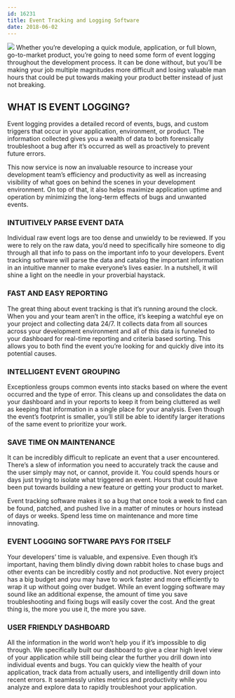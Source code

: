 ```yaml
---
id: 16231
title: Event Tracking and Logging Software
date: 2018-06-02
---
```

![](/assets/img/news/event-tracking-logging-software-1024x538.jpg)
Whether you’re developing a quick module, application, or full blown, go-to-market product, you’re going to need some form of event logging throughout the development process. It can be done without, but you’ll be making your job multiple magnitudes more difficult and losing valuable man hours that could be put towards making your product better instead of just not breaking.<!--more-->

## WHAT IS EVENT LOGGING?

Event logging provides a detailed record of events, bugs, and custom triggers that occur in your application, environment, or product. The information collected gives you a wealth of data to both forensically troubleshoot a bug after it’s occurred as well as proactively to prevent future errors.

This now service is now an invaluable resource to increase your development team’s efficiency and productivity as well as increasing visibility of what goes on behind the scenes in your development environment. On top of that, it also helps maximize application uptime and operation by minimizing the long-term effects of bugs and unwanted events.

### INTUITIVELY PARSE EVENT DATA

Individual raw event logs are too dense and unwieldy to be reviewed. If you were to rely on the raw data, you’d need to specifically hire someone to dig through all that info to pass on the important info to your developers. Event tracking software will parse the data and catalog the important information in an intuitive manner to make everyone’s lives easier. In a nutshell, it will shine a light on the needle in your proverbial haystack.

### FAST AND EASY REPORTING

The great thing about event tracking is that it’s running around the clock. When you and your team aren’t in the office, it’s keeping a watchful eye on your project and collecting data 24/7. It collects data from all sources across your development environment and all of this data is funneled to your dashboard for real-time reporting and criteria based sorting. This allows you to both find the event you’re looking for and quickly dive into its potential causes.

### INTELLIGENT EVENT GROUPING

Exceptionless groups common events into stacks based on where the event occurred and the type of error. This cleans up and consolidates the data on your dashboard and in your reports to keep it from being cluttered as well as keeping that information in a single place for your analysis. Even though the event’s footprint is smaller, you’ll still be able to identify larger iterations of the same event to prioritize your work.

### SAVE TIME ON MAINTENANCE

It can be incredibly difficult to replicate an event that a user encountered. There’s a slew of information you need to accurately track the cause and the user simply may not, or cannot, provide it. You could spends hours or days just trying to isolate what triggered an event. Hours that could have been put towards building a new feature or getting your product to market.

Event tracking software makes it so a bug that once took a week to find can be found, patched, and pushed live in a matter of minutes or hours instead of days or weeks. Spend less time on maintenance and more time innovating.

### EVENT LOGGING SOFTWARE PAYS FOR ITSELF

Your developers’ time is valuable, and expensive. Even though it’s important, having them blindly diving down rabbit holes to chase bugs and other events can be incredibly costly and not productive. Not every project has a big budget and you may have to work faster and more efficiently to wrap it up without going over budget. While an event logging software may sound like an additional expense, the amount of time you save troubleshooting and fixing bugs will easily cover the cost. And the great thing is, the more you use it, the more you save.

### USER FRIENDLY DASHBOARD

All the information in the world won’t help you if it’s impossible to dig through. We specifically built our dashboard to give a clear high level view of your application while still being clear the further you drill down into individual events and bugs. You can quickly view the health of your application, track data from actually users, and intelligently drill down into recent errors. It seamlessly unites metrics and productivity while you analyze and explore data to rapidly troubleshoot your application.
